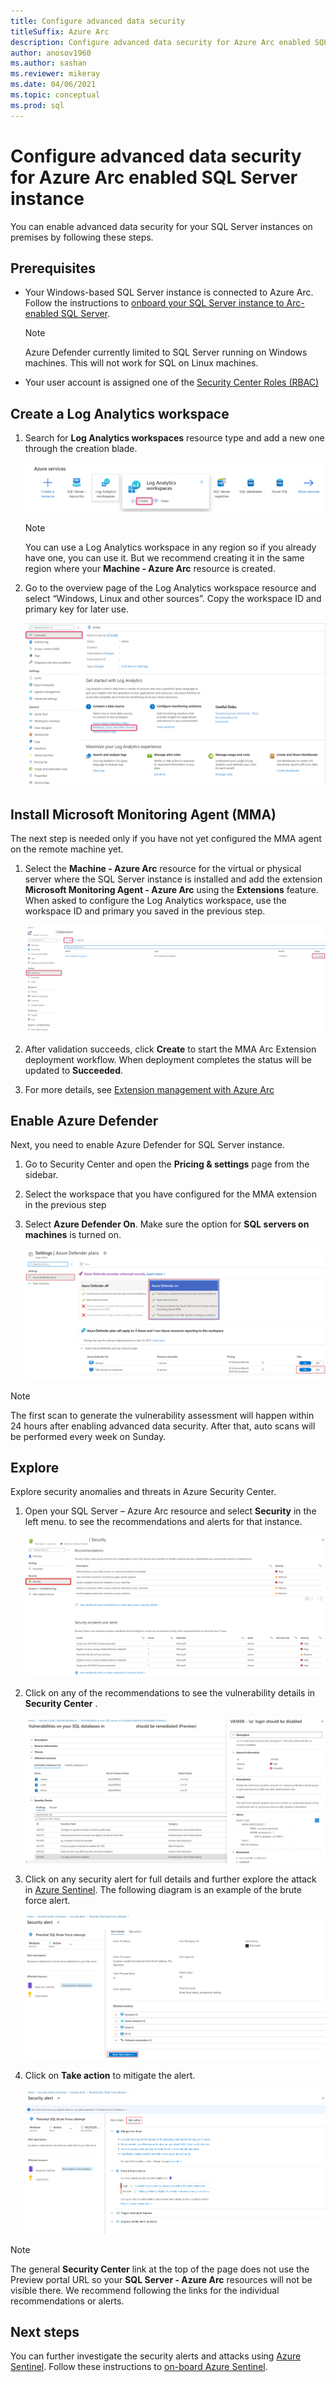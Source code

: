 ```yaml
---
title: Configure advanced data security
titleSuffix: Azure Arc
description: Configure advanced data security for Azure Arc enabled SQL Server instance
author: anosov1960
ms.author: sashan 
ms.reviewer: mikeray
ms.date: 04/06/2021
ms.topic: conceptual
ms.prod: sql
---
```

# Configure advanced data security for Azure Arc enabled SQL Server instance

You can enable advanced data security for your SQL Server instances on premises by following these steps.

## Prerequisites

* Your Windows-based SQL Server instance is connected to Azure Arc. Follow the instructions to [onboard your SQL Server instance to  Arc-enabled SQL Server](connect.md).

   > [!NOTE]
   > Azure Defender currently limited to SQL Server running on Windows machines. This will not work for SQL on Linux machines.

* Your user account is assigned one of the [Security Center Roles (RBAC)](/azure/security-center/security-center-permissions)


## Create a Log Analytics workspace

1. Search for __Log Analytics workspaces__ resource type and add a new one through the creation blade.

   ![Create new workspace](media/configure-advanced-data-security/create-new-log-analytics-workspace.png)

   > [!NOTE]
   > You can use a Log Analytics workspace in any region so if you already have one, you can use it. But we recommend creating it in the same region where your __Machine - Azure Arc__ resource is created.

1. Go to the overview page of the Log Analytics workspace resource and select “Windows, Linux and other sources”. Copy the workspace ID and primary key for later use.

   ![Log analytics workspace blade](media/configure-advanced-data-security/log-analytics-workspace-blade.png)

## Install Microsoft Monitoring Agent (MMA)

The next step is needed only if you have not yet configured the MMA agent on the remote machine yet.

1. Select the __Machine - Azure Arc__ resource for the virtual or physical server where the SQL Server instance is installed and add the extension __Microsoft Monitoring Agent - Azure Arc__ using the  **Extensions** feature. When asked to configure the Log Analytics workspace, use the workspace ID and primary you saved in the previous step.

   ![Install MMA](media/configure-advanced-data-security/install-mma-extension.png)

1. After validation succeeds, click **Create** to start the MMA Arc Extension deployment workflow. When deployment completes the status will be updated to **Succeeded**.

1. For more details, see [Extension management with Azure Arc](/azure/azure-arc/servers/manage-vm-extensions)

## Enable Azure Defender

Next, you need to enable Azure Defender for SQL Server instance.

1. Go to Security Center and open the **Pricing & settings** page from the sidebar.

1. Select the workspace that you have configured for the MMA extension in the previous step

1. Select **Azure Defender On**. Make sure the option for **SQL servers on machines** is turned on.

   ![Upgrade workspace](media/configure-advanced-data-security/enable-azure-defender.png)

 > [!NOTE]
   > The first scan to generate the vulnerability assessment will happen within 24 hours after enabling advanced data security. After that, auto scans will be performed every week on Sunday.

## Explore

Explore security anomalies and threats in Azure Security Center.

1. Open your SQL Server – Azure Arc resource and select **Security** in the left menu. to see the recommendations and alerts for that instance.

   ![Select security heading](media/configure-advanced-data-security/security-heading-sql-server-arc.png)

1. Click on any of the recommendations to see the vulnerability details in __Security Center__ .

   ![Vulnerability report](media/configure-advanced-data-security/vulnerabilities-report.png)

1. Click on any security alert for full details and further explore the attack in [Azure Sentinel](/azure/sentinel/overview). The following diagram is an example of the brute force alert.

   ![Brute force alert](media/configure-advanced-data-security/brute-force-alert.png)

1. Click on **Take action** to mitigate the alert.

   ![Alert mitigation](media/configure-advanced-data-security/brute-force-alert-mitigation.png)

> [!NOTE]
> The general __Security Center__ link at the top of the page does not use the Preview portal URL so your __SQL Server - Azure Arc__ resources will not be visible there. We recommend following the links for the individual recommendations or alerts.

## Next steps

You can further investigate the security alerts and attacks using [Azure Sentinel](/azure/sentinel/overview). Follow these instructions to [on-board Azure Sentinel](/azure/sentinel/connect-data-sources).
